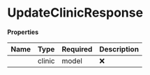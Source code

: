 # UpdateClinicResponse



**Properties**

| Name | Type | Required | Description |
| :-------- | :----------| :----------| :----------|
    | clinic | model | ❌ |  |




<!-- This file was generated by liblab | https://liblab.com/ -->